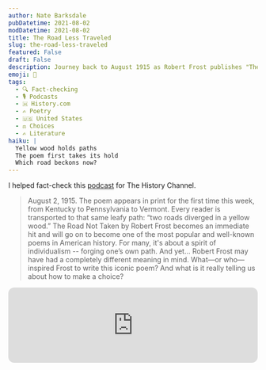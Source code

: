 ```yaml
---
author: Nate Barksdale
pubDatetime: 2021-08-02
modDatetime: 2021-08-02
title: The Road Less Traveled
slug: the-road-less-traveled
featured: False
draft: False
description: Journey back to August 1915 as Robert Frost publishes "The Road Not Taken," forever changing American poetry with its famous diverging roads.
emoji: 🌳
tags:
  - 🔍 Fact-checking
  - 🎙️ Podcasts
  - 🇭 History.com
  - ✍️ Poetry
  - 🇺🇸 United States
  - ⚖️ Choices
  - ✍️ Literature
haiku: |
  Yellow wood holds paths
  The poem first takes its hold
  Which road beckons now?
---
```


I helped fact-check this [podcast](https://open.spotify.com/episode/2CJdubEssFz9Xr9v0JbWTF?si=coqFrgJSRaWJMvp5EvDvrg) for The History Channel.

> August 2, 1915. The poem appears in print for the first time this week, from Kentucky to Pennsylvania to Vermont. Every reader is transported to that same leafy path: “two roads diverged in a yellow wood.” The Road Not Taken by Robert Frost becomes an immediate hit and will go on to become one of the most popular and well-known poems in American history. For many, it's about a spirit of individualism -- forging one’s own path. And yet… Robert Frost may have had a completely different meaning in mind. What—or who—inspired Frost to write this iconic poem? And what is it really telling us about how to make a choice?

<iframe style="border-radius:12px" src="https://open.spotify.com/embed/episode/2CJdubEssFz9Xr9v0JbWTF?utm_source=generator" width="100%" height="152" frameBorder="0" allowfullscreen="" allow="autoplay; clipboard-write; encrypted-media; fullscreen; picture-in-picture" loading="lazy"></iframe>
